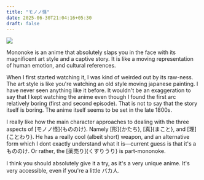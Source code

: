 ```yaml
---
title: "モノノ怪"
date: 2025-06-30T21:04:16+05:30
draft: false
---
```


![](/content-media/mononoke/home.jpg)

Mononoke is an anime that absolutely slaps you in the face with its magnificent
art style and a captive story. It is like a moving representation of human emotion,
and cultural references.

When I first started watching it, I was kind of weirded out by its raw-ness. The 
art style is like you're watching an old style moving japanese painting.
I have never seen anything like it before. It wouldn't be an exaggeration to say
that I kept watching the anime even though I found the first arc relatively boring
(first and second episode). That is not to say that the story itself is boring.
The anime itself seems to be set in the late 1800s.

I really like how the main character approaches to dealing with the three aspects
of [モノノ怪]{もののけ}. Namely [形]{かたち}, [真]{まこと}, and [理]{ことわり}.
He has a really cool (albeit short) weapon, and an alternative form which I dont
exactly understand what it is—current guess is that it's a もののけ. Or rather,
the [薬売り]{くすりうり} is part-mononoke.

I think you should absolutely give it a try, as it's a very unique anime.
It's very accessible, even if you're a little バカ人.